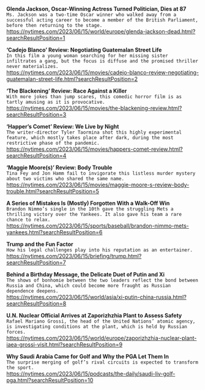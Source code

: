 **Glenda Jackson, Oscar-Winning Actress Turned Politician, Dies at 87**\
`Ms. Jackson was a two-time Oscar winner who walked away from a successful acting career to become a member of the British Parliament, before then returning to the stage.`\
https://nytimes.com/2023/06/15/world/europe/glenda-jackson-dead.html?searchResultPosition=1

**‘Cadejo Blanco’ Review: Negotiating Guatemalan Street Life**\
`In this film a young woman searching for her missing sister infiltrates a gang, but the focus is diffuse and the promised thriller never materializes.`\
https://nytimes.com/2023/06/15/movies/cadejo-blanco-review-negotiating-guatemalan-street-life.html?searchResultPosition=2

**‘The Blackening’ Review: Race Against a Killer**\
`With more jokes than jump scares, this comedic horror film is as tartly amusing as it is provocative.`\
https://nytimes.com/2023/06/15/movies/the-blackening-review.html?searchResultPosition=3

**‘Happer’s Comet’ Review: We Live by Night**\
`The writer-director Tyler Taormina shot this highly experimental feature, which mostly takes place after dark, during the most restrictive phase of the pandemic.`\
https://nytimes.com/2023/06/15/movies/happers-comet-review.html?searchResultPosition=4

**‘Maggie Moore(s)’ Review: Body Trouble**\
`Tina Fey and Jon Hamm fail to invigorate this listless murder mystery about two victims who shared the same name.`\
https://nytimes.com/2023/06/15/movies/maggie-moore-s-review-body-trouble.html?searchResultPosition=5

**A Series of Mistakes Is (Mostly) Forgotten With a Walk-Off Win**\
`Brandon Nimmo’s single in the 10th gave the struggling Mets a thrilling victory over the Yankees. It also gave his team a rare chance to relax.`\
https://nytimes.com/2023/06/15/sports/baseball/brandon-nimmo-mets-yankees.html?searchResultPosition=6

**Trump and the Fun Factor**\
`How his legal challenges play into his reputation as an entertainer.`\
https://nytimes.com/2023/06/15/briefing/trump.html?searchResultPosition=7

**Behind a Birthday Message, the Delicate Duet of Putin and Xi**\
`The shows of bonhomie between the two leaders reflect the bond between Russia and China, which could become more fraught as Russian dependence deepens.`\
https://nytimes.com/2023/06/15/world/asia/xi-putin-china-russia.html?searchResultPosition=8

**U.N. Nuclear Official Arrives at Zaporizhzhia Plant to Assess Safety**\
`Rafael Mariano Grossi, the head of the United Nations’ atomic agency, is investigating conditions at the plant, which is held by Russian forces.`\
https://nytimes.com/2023/06/15/world/europe/zaporizhzhia-nuclear-plant-iaea-grossi-visit.html?searchResultPosition=9

**Why Saudi Arabia Came for Golf and Why the PGA Let Them In**\
`The surprise merging of golf’s rival circuits is expected to transform the sport.`\
https://nytimes.com/2023/06/15/podcasts/the-daily/saudi-liv-golf-pga.html?searchResultPosition=10

